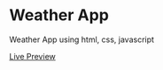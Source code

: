 # Weather App
Weather App using html, css, javascript

[Live Preview](https://pouyasdz.github.io/WeatherApp/)